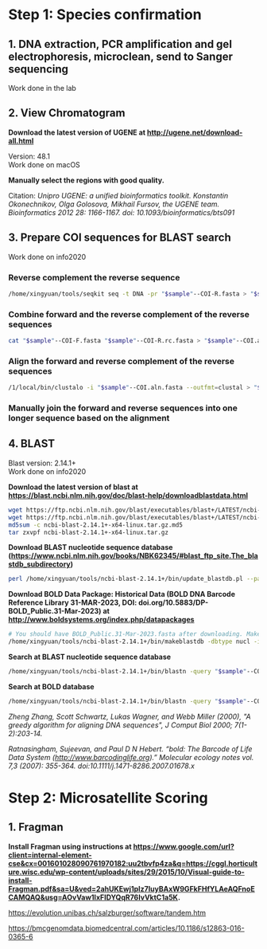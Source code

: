 # Step 1: Species confirmation
## 1. DNA extraction, PCR amplification and gel electrophoresis, microclean, send to Sanger sequencing
Work done in the lab

## 2. View Chromatogram
**Download the latest version of UGENE at http://ugene.net/download-all.html**

Version: 48.1 <br>
Work done on macOS

**Manually select the regions with good quality.** 

Citation: *Unipro UGENE: a unified bioinformatics toolkit. Konstantin Okonechnikov, Olga Golosova, Mikhail Fursov, the UGENE team. Bioinformatics 2012 28: 1166-1167. doi: 10.1093/bioinformatics/bts091*

## 3. Prepare COI sequences for BLAST search
Work done on info2020

### Reverse complement the reverse sequence
```bash
/home/xingyuan/tools/seqkit seq -t DNA -pr "$sample"--COI-R.fasta > "$sample"--COI-R.rc.fasta
```

### Combine forward and the reverse complement of the reverse sequences
```bash
cat "$sample"--COI-F.fasta "$sample"--COI-R.rc.fasta > "$sample"--COI.aln.fasta
```

### Align the forward and reverse complement of the reverse sequences 
```bash
/1/local/bin/clustalo -i "$sample"--COI.aln.fasta --outfmt=clustal > "$sample"--COI.aln
```

### Manually join the forward and reverse sequences into one longer sequence based on the alignment

## 4. BLAST
Blast version: 2.14.1+ <br>
Work done on info2020

**Download the latest version of blast at https://blast.ncbi.nlm.nih.gov/doc/blast-help/downloadblastdata.html**
```bash
wget https://ftp.ncbi.nlm.nih.gov/blast/executables/blast+/LATEST/ncbi-blast-2.14.1+-x64-linux.tar.gz
wget https://ftp.ncbi.nlm.nih.gov/blast/executables/blast+/LATEST/ncbi-blast-2.14.1+-x64-linux.tar.gz.md5
md5sum -c ncbi-blast-2.14.1+-x64-linux.tar.gz.md5
tar zxvpf ncbi-blast-2.14.1+-x64-linux.tar.gz
```

**Download BLAST nucleotide sequence database (https://www.ncbi.nlm.nih.gov/books/NBK62345/#blast_ftp_site.The_blastdb_subdirectory)**
```bash
perl /home/xingyuan/tools/ncbi-blast-2.14.1+/bin/update_blastdb.pl --passive --decompress nt
```

**Download BOLD Data Package: Historical Data (BOLD DNA Barcode Reference Library 31-MAR-2023, DOI: doi.org/10.5883/DP-BOLD_Public.31-Mar-2023) at http://www.boldsystems.org/index.php/datapackages**	

```bash
# You should have BOLD_Public.31-Mar-2023.fasta after downloading. Make it into a blast database.
/home/xingyuan/tools/ncbi-blast-2.14.1+/bin/makeblastdb -dbtype nucl -in BOLD_Public.31-Mar-2023.fasta -title BOLD_DNA_Barcode_Reference_Library_31-MAR-2023
```

**Search at BLAST nucleotide sequence database**
```bash
/home/xingyuan/tools/ncbi-blast-2.14.1+/bin/blastn -query "$sample"--COI.assembly.fasta -out "$sample".blast -db /home/xingyuan/tools/blastdb/nt -num_threads 6
```

**Search at BOLD database**
```bash
/home/xingyuan/tools/ncbi-blast-2.14.1+/bin/blastn -query "$sample"--COI.assembly.fasta -out "$sample".bold -db /home/xingyuan/tools/blastdb/BOLD_Public.31-Mar-2023.fasta -num_threads 6
```

*Zheng Zhang, Scott Schwartz, Lukas Wagner, and Webb Miller (2000), "A greedy algorithm for aligning DNA sequences", J Comput Biol 2000; 7(1-2):203-14.*

*Ratnasingham, Sujeevan, and Paul D N Hebert. “bold: The Barcode of Life Data System (http://www.barcodinglife.org).” Molecular ecology notes vol. 7,3 (2007): 355-364. doi:10.1111/j.1471-8286.2007.01678.x*

# Step 2: Microsatellite Scoring 
## 1. Fragman

**Install Fragman using instructions at https://www.google.com/url?client=internal-element-cse&cx=001601028090761970182:uu2tbvfp4za&q=https://cggl.horticulture.wisc.edu/wp-content/uploads/sites/29/2015/10/Visual-guide-to-install-Fragman.pdf&sa=U&ved=2ahUKEwj1pIz7luyBAxW9GFkFHfYLAeAQFnoECAMQAQ&usg=AOvVaw1lxFIDYQqR76IvVktC1a5K.**

https://evolution.unibas.ch/salzburger/software/tandem.htm

https://bmcgenomdata.biomedcentral.com/articles/10.1186/s12863-016-0365-6
